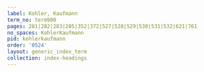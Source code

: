 ```yaml
---
label: Kohler, Kaufmann
term_no: term900
pages: 281|282|283|285|352|372|527|528|529|530|531|532|621|761
no_spaces: KohlerKaufmann
pid: kohlerkaufmann
order: '0524'
layout: generic_index_term
collection: index-headings
---
```

